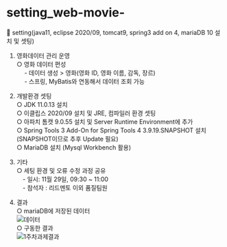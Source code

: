 # setting_web-movie-
🎥 setting(java11, eclipse 2020/09, tomcat9, spring3 add on 4, mariaDB 10 설치 및 셋팅)

1. 영화데이터 관리 운영
  <br>○ 영화 데이터 편성
      <br> 　 - 데이터 생성 > 영화(영화 ID, 영화 이름, 감독, 장르)
      <br> 　 - 스프링, MyBatis와 연동해서 데이터 조회 가능

2. 개발환경 셋팅
<br>○ JDK 11.0.13 설치
<br>○ 이클립스 2020/09 설치 및 JRE, 컴파일러 환경 셋팅
<br>○ 아파치 톰캣 9.0.55 설치 및 Server Runtime Environment에 추가
<br>○  Spring Tools 3 Add-On for Spring Tools 4 3.9.19.SNAPSHOT 설치(SNAPSHOT이므로 추후 Update 필요)
<br>○ MariaDB 설치 (Mysql Workbench 활용)


3. 기타
  <br>○ 세팅 환경 및 오류 수정 과정 공유
      <br>　- 일시: 11월 29일, 09:30 ~ 11:00
      <br>　- 참석자 : 리드멘토 이외 품질팀원

4. 결과
  <br>○ mariaDB에 저장된 데이터 <br>
![데이터](https://user-images.githubusercontent.com/49810634/143294163-8cdc521a-33a6-4bd4-93a6-10a15a061800.PNG)
  <br>○ 구동한 결과 <br>
![1주차과제결과](https://user-images.githubusercontent.com/49810634/143293697-3434d35f-9453-421a-9231-302b6c530e50.PNG)
